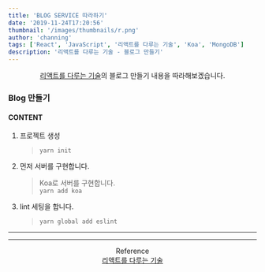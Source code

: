```yaml
---
title: 'BLOG SERVICE 따라하기'
date: '2019-11-24T17:20:56'
thumbnail: '/images/thumbnails/r.png'
author: 'channing'
tags: ['React', 'JavaScript', '리액트를 다루는 기술', 'Koa', 'MongoDB']
description: '리액트를 다루는 기술 - 블로그 만들기'
---
```


<center>

[리액트를 다루는 기술](https://kyobobook.co.kr/product/detailViewKor.laf?mallGb=KOR&ejkGb=KOR&barcode=9791160505238&orderClick=JAj)의 블로그 만들기 내용을 따라해보겠습니다.

</center>

### Blog 만들기

#### CONTENT

1.  프로젝트 생성<br>
    > `yarn init` <br>
2.  먼저 서버를 구현합니다.
    > Koa로 서버를 구현합니다.<br> `yarn add koa` <br>
3.  lint 세팅을 합니다.
    > `yarn global add eslint`

---

<hr />

<center>

Reference <br>
[리액트를 다루는 기술](https://kyobobook.co.kr/product/detailViewKor.laf?mallGb=KOR&ejkGb=KOR&barcode=9791160505238&orderClick=JAj)
<br>

</center>
